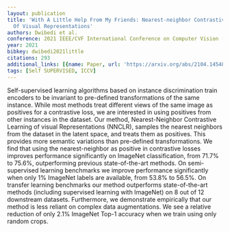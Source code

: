 ```yaml
---
layout: publication
title: 'With A Little Help From My Friends: Nearest-neighbor Contrastive Learning
  Of Visual Representations'
authors: Dwibedi et al.
conference: 2021 IEEE/CVF International Conference on Computer Vision (ICCV)
year: 2021
bibkey: dwibedi2021little
citations: 293
additional_links: [{name: Paper, url: 'https://arxiv.org/abs/2104.14548'}]
tags: [Self SUPERVISED, ICCV]
---
```

Self-supervised learning algorithms based on instance discrimination train
encoders to be invariant to pre-defined transformations of the same instance.
While most methods treat different views of the same image as positives for a
contrastive loss, we are interested in using positives from other instances in
the dataset. Our method, Nearest-Neighbor Contrastive Learning of visual
Representations (NNCLR), samples the nearest neighbors from the dataset in the
latent space, and treats them as positives. This provides more semantic
variations than pre-defined transformations.
  We find that using the nearest-neighbor as positive in contrastive losses
improves performance significantly on ImageNet classification, from 71.7% to
75.6%, outperforming previous state-of-the-art methods. On semi-supervised
learning benchmarks we improve performance significantly when only 1% ImageNet
labels are available, from 53.8% to 56.5%. On transfer learning benchmarks our
method outperforms state-of-the-art methods (including supervised learning with
ImageNet) on 8 out of 12 downstream datasets. Furthermore, we demonstrate
empirically that our method is less reliant on complex data augmentations. We
see a relative reduction of only 2.1% ImageNet Top-1 accuracy when we train
using only random crops.